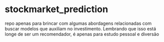 # stockmarket_prediction
repo apenas para brincar com algumas abordagens relacionadas com buscar modelos que auxiliam no investimento. Lembrando que isso está longe de ser um recomendador, é apenas para estudo pessoal e diversão
